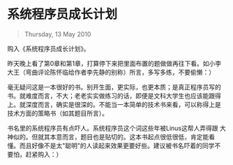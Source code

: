 # 系统程序员成长计划
> Thursday, 13 May 2010

购入《系统程序员成长计划》。

昨天晚上看了第0章和第1章，打算停下来把里面布置的题做做再往下看。如小李
大王（弯曲评论陈怀临给作者李先静的别称）所言，多写多练，不要偷懒：）

毫无疑问这是一本很好的书。别开生面，更实际，也更本质；是真正程序员写的
书。就难度而言，不大；老老实实做练习的话，即便是文科大学生也应该能跟得
上。就深度而言，确实是很深的。不能当一本简单的技术书来看，可以称得上是
技术方面的策略书（如其题目所言）。

书名里的系统程序员有点吓人。系统程序员这个词这些年被Linus这帮人弄得跟
大神似的。但就其本意而言，题目也是贴切的。这本书起点很低很低，肯定能看
懂。而且好像不是太"聪明"的人读起来效果更要好些。建议被书名吓着的同学不
要怕，赶紧购入：）
